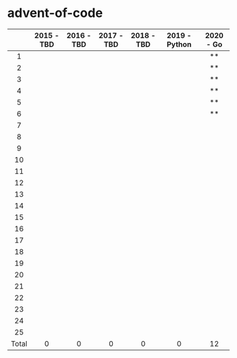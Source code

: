 # advent-of-code

|       | 2015 - TBD | 2016 - TBD | 2017 - TBD | 2018 - TBD | 2019 - Python | 2020 - Go |
|:-----:|:----------:|:----------:|:----------:|:----------:|:-------------:|:---------:|
|   1   |            |            |            |            |               |     **    |
|   2   |            |            |            |            |               |     **    |
|   3   |            |            |            |            |               |     **    |
|   4   |            |            |            |            |               |     **    |
|   5   |            |            |            |            |               |     **    |
|   6   |            |            |            |            |               |     **    |
|   7   |            |            |            |            |               |           |
|   8   |            |            |            |            |               |           |
|   9   |            |            |            |            |               |           |
|   10  |            |            |            |            |               |           |
|   11  |            |            |            |            |               |           |
|   12  |            |            |            |            |               |           |
|   13  |            |            |            |            |               |           |
|   14  |            |            |            |            |               |           |
|   15  |            |            |            |            |               |           |
|   16  |            |            |            |            |               |           |
|   17  |            |            |            |            |               |           |
|   18  |            |            |            |            |               |           |
|   19  |            |            |            |            |               |           |
|   20  |            |            |            |            |               |           |
|   21  |            |            |            |            |               |           |
|   22  |            |            |            |            |               |           |
|   23  |            |            |            |            |               |           |
|   24  |            |            |            |            |               |           |
|   25  |            |            |            |            |               |           |
| Total |      0     |      0     |      0     |      0     |       0       |     12    |
